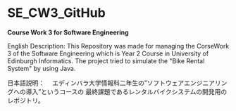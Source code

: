 # SE_CW3_GitHub

**Course Work 3 for Software Engineering**

English Description:
This Repository was made for managing the CorseWork 3 of the Software Engineering
which is Year 2 Course in University of Edinburgh Informatics.
The project tried to simulate the "Bike Rental System" by using Java.

日本語説明：　
エディンバラ大学情報科二年生の”ソフトウェアエンジニアリングへの導入”というコースの
最終課題であるレンタルバイクシステムの開発用のレポジトリ。